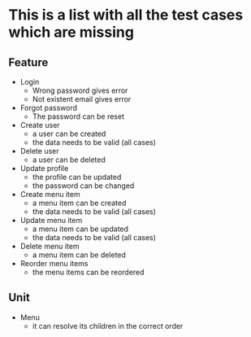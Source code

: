 # This is a list with all the test cases which are missing

## Feature
* Login
    * Wrong password gives error
    * Not existent email gives error
* Forgot password
    * The password can be reset
* Create user
    * a user can be created
    * the data needs to be valid (all cases)
* Delete user
    * a user can be deleted
* Update profile
    * the profile can be updated
    * the password can be changed
* Create menu item
    * a menu item can be created
    * the data needs to be valid (all cases)
* Update menu item
    * a menu item can be updated
    * the data needs to be valid (all cases)
* Delete menu item
    * a menu item can be deleted
* Reorder menu items
    * the menu items can be reordered
 
 ## Unit
 * Menu
     * it can resolve its children in the correct order
